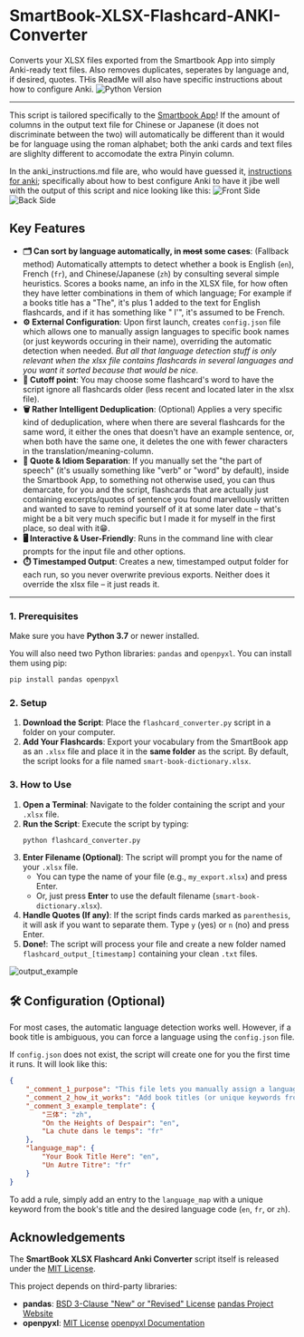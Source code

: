 # SmartBook-XLSX-Flashcard-ANKI-Converter
Converts your XLSX files exported from the Smartbook App into simply Anki-ready text files. Also removes duplicates, seperates by language and, if desired, quotes.
THis ReadMe will also have specific instructions about how to configure Anki.
![Python Version](https://img.shields.io/badge/python-3.7+-blue.svg)

***
This script is tailored specifically to the [Smartbook App]("https://smart-book.net/")! 
If the amount of columns in the output text file for Chinese or Japanese (it does not discriminate between the two) will automatically be different than it would be for language using the roman alphabet; both the anki cards and text files are slighlty different to accomodate the extra Pinyin column.

In the anki_instructions.md file are, who would have guessed it, [instructions for anki](anki_instructions.md); specifically about how to best configure Anki to have it jibe well with the output of this script and nice looking like this: ![Front Side](https://i.imgur.com/N7pJRRN.png) ![Back Side](https://i.imgur.com/rVdBqxO.png)


## Key Features

* **🗂️ Can sort by language automatically, in ~~most~~ some cases**: (Fallback method) Automatically attempts to detect whether a book is English (`en`), French (`fr`), and Chinese/Japanese (`zh`) by consulting several simple heuristics. Scores a books name, an info in the XLSX file, for how often they have letter combinations in them of which language; For example if a books title has a "The", it's plus 1 added to the text for English flashcards, and if it has something like " l'", it's assumed to be French.
* **⚙️ External Configuration**: Upon first launch, creates `config.json` file which allows one to manually assign languages to specific book names (or just keywords occuring in their name), overriding the automatic detection when needed.
*But all that language detection stuff is only relevant when the xlsx file contains flashcards in several languages and you want it sorted because that would be nice.*
* **🔪 Cutoff point**: You may choose some flashcard's word to have the script ignore all flashcards older (less recent and located later in the xlsx file).
* **🗑️ Rather Intelligent Deduplication**: (Optional) Applies a very specific kind of deduplication, where when there are several flashcards for the same word, it either the ones that doesn't have an example sentence, or, when both have the same one, it deletes the one with fewer characters in the translation/meaning-column. 
* **🤯 Quote & Idiom Separation**: If you manually set the "the part of speech" (it's usually something like "verb" or "word" by default), inside the Smartbook App, to something not otherwise used, you can thus demarcate, for you and the script, flashcards that are actually just containing excerpts/quotes of sentence you found marvellously written and wanted to save to remind yourself of it at some later date – that's might be a bit very much specific but I made it for myself in the first place, so deal with it😁.
* **🖥️ Interactive & User-Friendly**: Runs in the command line with clear prompts for the input file and other options.
* **⏱️ Timestamped Output**: Creates a new, timestamped output folder for each run, so you never overwrite previous exports. Neither does it override the xlsx file – it just reads it.

***

### 1. Prerequisites

Make sure you have **Python 3.7** or newer installed.

You will also need two Python libraries: `pandas` and `openpyxl`. You can install them using pip:

```bash
pip install pandas openpyxl
```

### 2. Setup

1.  **Download the Script**: Place the `flashcard_converter.py` script in a folder on your computer.
2.  **Add Your Flashcards**: Export your vocabulary from the SmartBook app as an `.xlsx` file and place it in the **same folder** as the script. By default, the script looks for a file named `smart-book-dictionary.xlsx`.

### 3. How to Use

1.  **Open a Terminal**: Navigate to the folder containing the script and your `.xlsx` file.
2.  **Run the Script**: Execute the script by typing:
    ```bash
    python flashcard_converter.py
    ```
3.  **Enter Filename (Optional)**: The script will prompt you for the name of your `.xlsx` file.
    * You can type the name of your file (e.g., `my_export.xlsx`) and press Enter.
    * Or, just press **Enter** to use the default filename (`smart-book-dictionary.xlsx`).
4.  **Handle Quotes (If any)**: If the script finds cards marked as `parenthesis`, it will ask if you want to separate them. Type `y` (yes) or `n` (no) and press Enter.
5.  **Done!**: The script will process your file and create a new folder named `flashcard_output_[timestamp]` containing your clean `.txt` files.

![output_example]([https://i.imgur.com/g8vU4k5.png](https://imgur.com/a/rCsAqxv))

## 🛠️ Configuration (Optional)

For most cases, the automatic language detection works well. However, if a book title is ambiguous, you can force a language using the `config.json` file.

If `config.json` does not exist, the script will create one for you the first time it runs. It will look like this:

```json
{
    "_comment_1_purpose": "This file lets you manually assign a language to flashcards from specific books. This is only needed if your spreadsheet contains flashcards from multiple languages and the script cannot automatically detect them.",
    "_comment_2_how_it_works": "Add book titles (or unique keywords from them) from the 'chapter' column of your XLSX file into the 'language_map' section below. The script will check if these keywords are present and assign the corresponding language code (e.g., 'en', 'fr', 'zh').",
    "_comment_3_example_template": {
        "三体": "zh",
        "On the Heights of Despair": "en",
        "La chute dans le temps": "fr"
    },
    "language_map": {
        "Your Book Title Here": "en",
        "Un Autre Titre": "fr"
    }
}
```
To add a rule, simply add an entry to the `language_map` with a unique keyword from the book's title and the desired language code (`en`, `fr`, or `zh`).


## Acknowledgements

The **SmartBook XLSX Flashcard Anki Converter** script itself is released under the [MIT License](https://opensource.org/licenses/MIT).

This project depends on third-party libraries:
* **pandas**: [BSD 3-Clause "New" or "Revised" License](https://opensource.org/licenses/BSD-3-Clause) [pandas Project Website](https://pandas.pydata.org/)
* **openpyxl**: [MIT License](https://opensource.org/licenses/MIT) [openpyxl Documentation](https://openpyxl.readthedocs.io/en/stable/)
